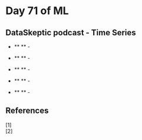 # Day 71 of ML 

## DataSkeptic podcast - Time Series 




* ** ** - 

* ** ** - 


* ** ** - 


* ** ** - 


* ** ** - 



**References**
------------
[1]  
[2]
